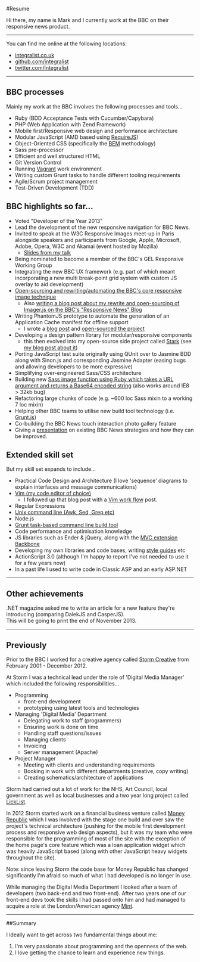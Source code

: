 #Resume

Hi there, my name is Mark and I currently work at the BBC on their responsive news product.

---

You can find me online at the following locations:

- [integralist.co.uk](http://www.integralist.co.uk/)
- [github.com/integralist](https://github.com/integralist)
- [twitter.com/integralist](http://www.twitter.com/integralist)

---

## BBC processes

Mainly my work at the BBC involves the following processes and tools…

- Ruby (BDD Acceptance Tests with Cucumber/Capybara)
- PHP (Web Application with Zend Framework)
- Mobile first/Responsive web design and performance architecture 
- Modular JavaScript (AMD based using [RequireJS](http://requirejs.org))
- Object-Oriented CSS (specifically the [BEM](http://www.integralist.co.uk/posts/maintainable-css-with-bem/) methodology)
- Sass pre-processor
- Efficient and well structured HTML
- Git Version Control
- Running [Vagrant](http://www.vagrantup.com/) work environment
- Writing custom Grunt tasks to handle different tooling requirements
- Agile/Scrum project management
- Test-Driven Development (TDD)

## BBC highlights so far…

- Voted "Developer of the Year 2013"
- Lead the development of the new responsive navigation for BBC News.
- Invited to speak at the W3C Responsive Images meet-up in Paris alongside speakers and participants from Google, Apple, Microsoft, Adobe, Opera, W3C and Akamai (event hosted by Mozilla)
  - [Slides from my talk](https://speakerdeck.com/integralist/bbc-news-responsive-images)
- Being nominated to become a member of the BBC's GEL Responsive Working Group
- Integrating the new BBC UX framework (e.g. part of which meant incorporating a new multi break-point grid system with custom JS overlay to aid development)
- [Open-sourcing and rewriting/automating the BBC's core responsive image technique](https://github.com/BBC-News/Imager.js/)
  - Also [writing a blog post about my rewrite and open-sourcing of Imager.js on the BBC's "Responsive News" Blog](http://responsivenews.co.uk/post/58244240772/imager-js-previously-tom-maslen-wrote-a-quick)
- Writing PhantomJS prototype to automate the generation of an Application Cache manifest for offline support
  - I wrote a [blog post](http://www.integralist.co.uk/posts/generate-application-cache-manifest-with-phantomjs/) and [open-sourced the project](https://github.com/Integralist/Squirrel)
- Developing a design pattern library for modular/responsive components 
  - this then evolved into my open-source side project called [Stark](https://github.com/Integralist/Stark) (see [my blog post about it](http://www.integralist.co.uk/posts/stark-simplified-separation-of-components-into-decoupled-applications/))
- Porting JavaScript test suite originally using QUnit over to Jasmine BDD along with Sinon.js and corresponding Jasmine Adapter (easing bugs and allowing developers to be more expressive)
- Simplifying over-engineered Sass/CSS architecture
- Building new [Sass image function using Ruby which takes a URL argument and returns a Base64 encoded string](https://github.com/Integralist/Sass-Base64-Extension) (also works around IE8 > 32kb bug)
- Refactoring large chunks of code (e.g. ~600 loc Sass mixin to a working 7 loc mixin)
- Helping other BBC teams to utilise new build tool technology (i.e. [Grunt.js](https://github.com/Integralist/Grunt-Boilerplate))
- Co-building the BBC News touch interaction photo gallery feature
- Giving a [presentation](https://slid.es/markmcdonnell/) on existing BBC News strategies and how they can be improved.

## Extended skill set

But my skill set expands to include…

- Practical Code Design and Architecture 
	(I love 'sequence' diagrams to explain interfaces and message communications)
- [Vim (my code editor of choice)](http://www.integralist.co.uk/posts/a-guide-to-getting-started-with-vim/)
  - I followed up that blog post with a [Vim work flow](http://www.integralist.co.uk/posts/vim-workflow/) post.
- Regular Expressions
- [Unix command line (Awk, Sed, Grep etc)](http://www.integralist.co.uk/posts/unix-commands/)
- Node.js
- [Grunt task-based command line build tool](http://www.integralist.co.uk/posts/grunt-boilerplate/)
- Code performance and optimisation knowledge
- JS libraries such as Ender & jQuery, along with the [MVC extension Backbone](http://www.integralist.co.uk/posts/mvc-in-javascript-with-backbone-js/)
- Developing my own libraries and code bases, writing [style guides](https://github.com/Integralist/Style-Guides) etc
- ActionScript 3.0 (although I'm happy to report I've not needed to use it for a few years now)
- In a past life I used to write code in Classic ASP and an early ASP.NET

---

## Other achievements

.NET magazine asked me to write an article for a new feature they're introducing (comparing DalekJS and CasperJS).  
This will be going to print the end of November 2013.

---

## Previously

Prior to the BBC I worked for a creative agency called [Storm Creative](http://stormcreative.co.uk) from February 2001 - December 2012.

At Storm I was a technical lead under the role of 'Digital Media Manager' which included the following responsibilities… 

- Programming
	- front-end development
	- prototyping using latest tools and technologies
- Managing 'Digital Media' Department
	- Delegating work to staff (programmers)
	- Ensuring work is done on time
	- Handling staff questions/issues
	- Managing clients
	- Invoicing
	- Server management (Apache)
- Project Manager
	- Meeting with clients and understanding requirements
	- Booking in work with different departments (creative, copy writing)
	- Creating schematics/architecture of applications
	
Storm had carried out a lot of work for the NHS, Art Council, local government as well as local businesses and a two year long project called [LickList](http://www.licklist.co.uk). 

In 2012 Storm started work on a financial business venture called [Money Republic](https://moneyrepublic.com) which I was involved with the stage one build and over saw the project's technical architecture (pushing for the mobile first development process and responsive web design aspects), but it was my team who were responsible for the programming of most of the site with the exception of the home page's core feature which was a loan application widget which was heavily JavaScript based (along with other JavaScript heavy widgets throughout the site). 

Note: since leaving Storm the code base for Money Republic has changed significantly I'm afraid so much of what I had developed is no longer in use.

While managing the Digital Media Department I looked after a team of developers (two back-end and two front-end). After two years one of our front-end devs took the skills I had passed onto him and had managed to acquire a role at the London/American agency [Mint](http://mintdigital.com).

---

##Summary

I ideally want to get across two fundamental things about me:

1. I'm very passionate about programming and the openness of the web.
2. I love getting the chance to learn and experience new things.
